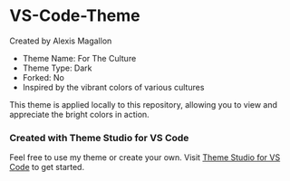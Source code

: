 # VS-Code-Theme
Created by Alexis Magallon

- Theme Name: For The Culture
- Theme Type: Dark
- Forked: No
- Inspired by the vibrant colors of various cultures

This theme is applied locally to this repository, allowing you to view and appreciate the bright colors in action.

### Created with Theme Studio for VS Code
Feel free to use my theme or create your own.
Visit [Theme Studio for VS Code](https://themes.vscode.one/) to get started.
